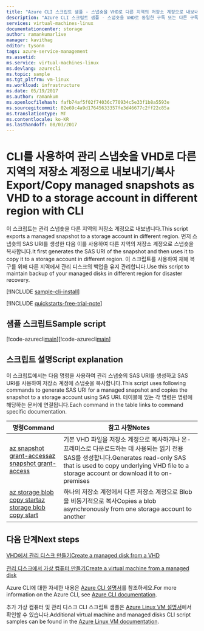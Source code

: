 ```yaml
---
title: "Azure CLI 스크립트 샘플 - 스냅숏을 VHD로 다른 지역의 저장소 계정으로 내보내기/복사 | Microsoft Docs"
description: "Azure CLI 스크립트 샘플 - 스냅숏을 VHD로 동일한 구독 또는 다른 구독의 저장소 계정으로 내보내기/복사"
services: virtual-machines-linux
documentationcenter: storage
author: ramankumarlive
manager: kavithag
editor: tysonn
tags: azure-service-management
ms.assetid: 
ms.service: virtual-machines-linux
ms.devlang: azurecli
ms.topic: sample
ms.tgt_pltfrm: vm-linux
ms.workload: infrastructure
ms.date: 05/19/2017
ms.author: ramankum
ms.openlocfilehash: fafb74af5f02f74036c770934c5e33f1b8a5593e
ms.sourcegitcommit: 02e69c4a9d17645633357fe3d46677c2ff22c85a
ms.translationtype: MT
ms.contentlocale: ko-KR
ms.lasthandoff: 08/03/2017
---
```

# <a name="exportcopy-managed-snapshots-as-vhd-to-a-storage-account-in-different-region-with-cli"></a><span data-ttu-id="4e184-103">CLI를 사용하여 관리 스냅숏을 VHD로 다른 지역의 저장소 계정으로 내보내기/복사</span><span class="sxs-lookup"><span data-stu-id="4e184-103">Export/Copy managed snapshots as VHD to a storage account in different region with CLI</span></span>

<span data-ttu-id="4e184-104">이 스크립트는 관리 스냅숏을 다른 지역의 저장소 계정으로 내보냅니다.</span><span class="sxs-lookup"><span data-stu-id="4e184-104">This script exports a managed snapshot to a storage account in different region.</span></span> <span data-ttu-id="4e184-105">먼저 스냅숏의 SAS URI를 생성한 다음 이를 사용하여 다른 지역의 저장소 계정으로 스냅숏을 복사합니다.</span><span class="sxs-lookup"><span data-stu-id="4e184-105">It first generates the SAS URI of the snapshot and then uses it to copy it to a storage account in different region.</span></span> <span data-ttu-id="4e184-106">이 스크립트를 사용하여 재해 복구를 위해 다른 지역에서 관리 디스크의 백업을 유지 관리합니다.</span><span class="sxs-lookup"><span data-stu-id="4e184-106">Use this script to maintain backup of your managed disks in different region for disaster recovery.</span></span> 


[!INCLUDE [sample-cli-install](../../../includes/sample-cli-install.md)]

[!INCLUDE [quickstarts-free-trial-note](../../../includes/quickstarts-free-trial-note.md)]

## <a name="sample-script"></a><span data-ttu-id="4e184-107">샘플 스크립트</span><span class="sxs-lookup"><span data-stu-id="4e184-107">Sample script</span></span>

<span data-ttu-id="4e184-108">[!code-azurecli[main](../../../cli_scripts/storage/copy-snapshots-to-storage-account/copy-snapshots-to-storage-account.sh "스냅숏 복사")]</span><span class="sxs-lookup"><span data-stu-id="4e184-108">[!code-azurecli[main](../../../cli_scripts/storage/copy-snapshots-to-storage-account/copy-snapshots-to-storage-account.sh "Copy snapshot")]</span></span>


## <a name="script-explanation"></a><span data-ttu-id="4e184-109">스크립트 설명</span><span class="sxs-lookup"><span data-stu-id="4e184-109">Script explanation</span></span>

<span data-ttu-id="4e184-110">이 스크립트에서는 다음 명령을 사용하여 관리 스냅숏의 SAS URI를 생성하고 SAS URI를 사용하여 저장소 계정에 스냅숏을 복사합니다.</span><span class="sxs-lookup"><span data-stu-id="4e184-110">This script uses following commands to generate SAS URI for a managed snapshot and copies the snapshot to a storage account using SAS URI.</span></span> <span data-ttu-id="4e184-111">테이블에 있는 각 명령은 명령에 해당하는 문서에 연결됩니다.</span><span class="sxs-lookup"><span data-stu-id="4e184-111">Each command in the table links to command specific documentation.</span></span>

| <span data-ttu-id="4e184-112">명령</span><span class="sxs-lookup"><span data-stu-id="4e184-112">Command</span></span> | <span data-ttu-id="4e184-113">참고 사항</span><span class="sxs-lookup"><span data-stu-id="4e184-113">Notes</span></span> |
|---|---|
| [<span data-ttu-id="4e184-114">az snapshot grant-access</span><span class="sxs-lookup"><span data-stu-id="4e184-114">az snapshot grant-access</span></span>](https://docs.microsoft.com/cli/azure/snapshot#grant-access) | <span data-ttu-id="4e184-115">기본 VHD 파일을 저장소 계정으로 복사하거나 온-프레미스로 다운로드하는 데 사용되는 읽기 전용 SAS를 생성합니다.</span><span class="sxs-lookup"><span data-stu-id="4e184-115">Generates read-only SAS that is used to copy underlying VHD file to a storage account or download it to on-premises</span></span>  |
| [<span data-ttu-id="4e184-116">az storage blob copy start</span><span class="sxs-lookup"><span data-stu-id="4e184-116">az storage blob copy start</span></span>](https://docs.microsoft.com/en-us/cli/azure/storage/blob/copy#start) | <span data-ttu-id="4e184-117">하나의 저장소 계정에서 다른 저장소 계정으로 Blob을 비동기적으로 복사</span><span class="sxs-lookup"><span data-stu-id="4e184-117">Copies a blob asynchronously from one storage account to another</span></span> |

## <a name="next-steps"></a><span data-ttu-id="4e184-118">다음 단계</span><span class="sxs-lookup"><span data-stu-id="4e184-118">Next steps</span></span>

[<span data-ttu-id="4e184-119">VHD에서 관리 디스크 만들기</span><span class="sxs-lookup"><span data-stu-id="4e184-119">Create a managed disk from a VHD</span></span>](./../scripts/storage-linux-cli-sample-create-managed-disk-from-vhd.md?toc=%2fcli%2fmodule%2ftoc.json)

[<span data-ttu-id="4e184-120">관리 디스크에서 가상 컴퓨터 만들기</span><span class="sxs-lookup"><span data-stu-id="4e184-120">Create a virtual machine from a managed disk</span></span>](./../../virtual-machines/scripts/virtual-machines-linux-cli-sample-create-vm-from-managed-os-disks.md?toc=%2fcli%2fmodule%2ftoc.json)

<span data-ttu-id="4e184-121">Azure CLI에 대한 자세한 내용은 [Azure CLI 설명서](https://docs.microsoft.com/cli/azure/overview)를 참조하세요.</span><span class="sxs-lookup"><span data-stu-id="4e184-121">For more information on the Azure CLI, see [Azure CLI documentation](https://docs.microsoft.com/cli/azure/overview).</span></span>

<span data-ttu-id="4e184-122">추가 가상 컴퓨터 및 관리 디스크 CLI 스크립트 샘플은 [Azure Linux VM 설명서](../../virtual-machines/linux/cli-samples.md?toc=%2fazure%2fvirtual-machines%2flinux%2ftoc.json)에서 확인할 수 있습니다.</span><span class="sxs-lookup"><span data-stu-id="4e184-122">Additional virtual machine and managed disks CLI script samples can be found in the [Azure Linux VM documentation](../../virtual-machines/linux/cli-samples.md?toc=%2fazure%2fvirtual-machines%2flinux%2ftoc.json).</span></span>
